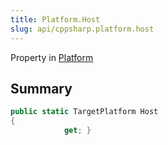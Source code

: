 ```yaml
---
title: Platform.Host
slug: api/cppsharp.platform.host
---
```

Property in [Platform](/api/cppsharp/platform)

## Summary



```csharp
public static TargetPlatform Host
{
            get; }
```

